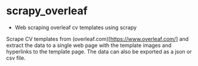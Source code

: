 # scrapy_overleaf

- Web scraping overleaf cv templates using scrapy

Scrape CV templates from (overleaf.com)[https://www.overleaf.com/] and extract the data to a single web page with the template images and hyperlinks to the template page.
The data can also be exported as a json or csv file.
